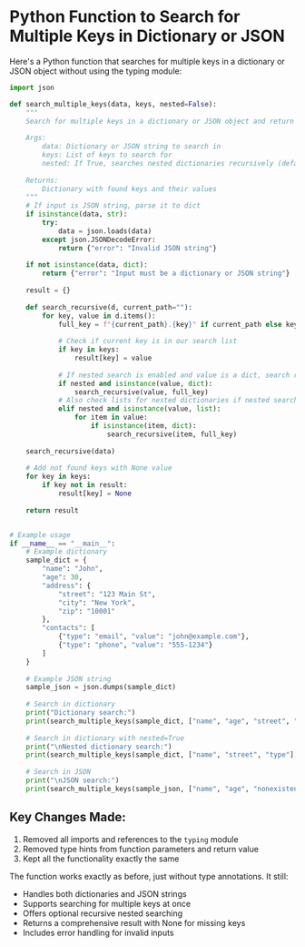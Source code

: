 # Python Function to Search for Multiple Keys in Dictionary or JSON

Here's a Python function that searches for multiple keys in a dictionary or JSON object without using the typing module:

```python
import json

def search_multiple_keys(data, keys, nested=False):
    """
    Search for multiple keys in a dictionary or JSON object and return their values.
    
    Args:
        data: Dictionary or JSON string to search in
        keys: List of keys to search for
        nested: If True, searches nested dictionaries recursively (default: False)
    
    Returns:
        Dictionary with found keys and their values
    """
    # If input is JSON string, parse it to dict
    if isinstance(data, str):
        try:
            data = json.loads(data)
        except json.JSONDecodeError:
            return {"error": "Invalid JSON string"}
    
    if not isinstance(data, dict):
        return {"error": "Input must be a dictionary or JSON string"}
    
    result = {}
    
    def search_recursive(d, current_path=""):
        for key, value in d.items():
            full_key = f"{current_path}.{key}" if current_path else key
            
            # Check if current key is in our search list
            if key in keys:
                result[key] = value
            
            # If nested search is enabled and value is a dict, search recursively
            if nested and isinstance(value, dict):
                search_recursive(value, full_key)
            # Also check lists for nested dictionaries if nested search is enabled
            elif nested and isinstance(value, list):
                for item in value:
                    if isinstance(item, dict):
                        search_recursive(item, full_key)
    
    search_recursive(data)
    
    # Add not found keys with None value
    for key in keys:
        if key not in result:
            result[key] = None
    
    return result


# Example usage
if __name__ == "__main__":
    # Example dictionary
    sample_dict = {
        "name": "John",
        "age": 30,
        "address": {
            "street": "123 Main St",
            "city": "New York",
            "zip": "10001"
        },
        "contacts": [
            {"type": "email", "value": "john@example.com"},
            {"type": "phone", "value": "555-1234"}
        ]
    }
    
    # Example JSON string
    sample_json = json.dumps(sample_dict)
    
    # Search in dictionary
    print("Dictionary search:")
    print(search_multiple_keys(sample_dict, ["name", "age", "street", "type"]))
    
    # Search in dictionary with nested=True
    print("\nNested dictionary search:")
    print(search_multiple_keys(sample_dict, ["name", "street", "type"], nested=True))
    
    # Search in JSON
    print("\nJSON search:")
    print(search_multiple_keys(sample_json, ["name", "age", "nonexistent"]))
```

## Key Changes Made:
1. Removed all imports and references to the `typing` module
2. Removed type hints from function parameters and return value
3. Kept all the functionality exactly the same

The function works exactly as before, just without type annotations. It still:
- Handles both dictionaries and JSON strings
- Supports searching for multiple keys at once
- Offers optional recursive nested searching
- Returns a comprehensive result with None for missing keys
- Includes error handling for invalid inputs
